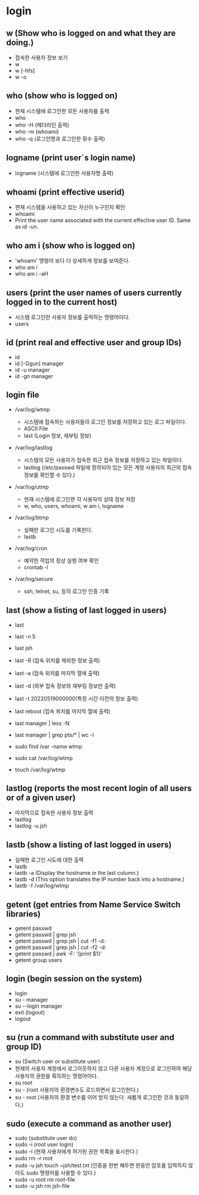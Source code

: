 # login

## w (Show who is logged on and what they are doing.)

- 접속한 사용자 정보 보기
- w
- w [-hfs]
- w -o

## who (show who is logged on)

- 현재 시스템에 로그인한 모든 사용자를 출력
- who
- who -H (헤더라인 출력)
- who -m (whoami)
- who -q (로그인명과 로그인한 횟수 출력)

## logname (print user´s login name)

- logname (시스템에 로그인한 사용자명 출력)

## whoami (print effective userid)

- 현재 시스템을 사용하고 있는 자신이 누구인지 확인
- whoami
- Print the user name associated with the current effective user ID.  Same as id -un.

## who am i (show who is logged on)

- 'whoami' 명령어 보다 더 상세하게 정보를 보여준다.
- who am i
- who am i -aH

## users (print the user names of users currently logged in to the current host)

- 시스템 로그인한 사용자 정보를 출력하는 명령어이다.
- users

## id (print real and effective user and group IDs)

- id
- id [-Ggun] manager
- id -u manager
- id -gn manager

## login file

- /var/log/wtmp
  - 시스템에 접속하는 사용자들의 로그인 정보를 저장하고 있는 로그 파일이다.
  - ASCII File
  - last (Login 정보, 재부팅 정보)

- /var/log/lastlog
  - 시스템의 모든 사용자가 접속한 최근 접속 정보를 저장하고 있는 파일이다.
  - lastlog (/etc/passwd 파일에 정의되어 있는 모든 계정 사용자의 최근의 접속 정보를 확인할 수 있다.)

- /var/log/utmp
  - 현재 시스템에 로그인한 각 사용자의 상태 정보 저장
  - w, who, users, whoami, w am i, logname

- /var/log/btmp
  - 실패한 로그인 시도를 기록한다.
  - lastb

- /var/log/cron
  - 예약한 작업의 정상 실행 여부 확인
  - crontab -l

- /var/log/secure
  - ssh, telnet, su, 등의 로그인 인증 기록

## last (show a listing of last logged in users)

- last
- last -n 5
- last jsh
- last -R (접속 위치를 제외한 정보 출력)
- last -a (접속 위치를 마지막 열에 출력)
- last -d (외부 접속 정보와 재부팅 정보만 출력)
- last -t 20220519000000(특정 시간 이전의 정보 출력)
- last reboot (접속 위치를 마지막 열에 출력)

- last manager | less -N
- last manager | grep pts/* | wc -l

- sudo find /var -name wtmp
- sudo cat /var/log/wtmp
- touch /var/log/wtmp

## lastlog (reports the most recent login of all users or of a given user)

- 마지막으로 접속한 사용자 정보 출력
- lastlog
- lastlog -u jsh

## lastb (show a listing of last logged in users)

- 실패한 로그인 시도에 대한 출력
- lastb
- lastb -a (Display the hostname in the last column.)
- lastb -d (This option translates the IP number back into a hostname.)
- lastb -f /var/log/wtmp

## getent (get entries from Name Service Switch libraries)

- getent passwd
- getent passwd | grep jsh
- getent passwd | grep jsh | cut -f1 -d:
- getent passwd | grep jsh | cut -f2 -d:
- getent passwd | awk -F: '{print $1}'
- getent group users

## login (begin session on the system)

- login
- su - manager
- su --login manager
- exit (logout)
- logout

## su (run a command with substitute user and group ID)

- su (Switch user or substitute user)
- 현재의 사용자 계정에서 로그아웃하지 않고 다른 사용자 계정으로 로그인하여 해당 사용자의 권한을 획득하는 명령어이다.
- su root
- su - (root 사용자의 환경변수도 로드하면서 로그인한다.)
- su - root (사용자의 환경 변수를 이어 받지 않는다. 새롭게 로그인한 것과 동일하다.)

## sudo (execute a command as another user)

- sudo (substitute user do)
- sudo -i (root user login)
- sudo -l (현재 사용자에게 허가된 권한 목록을 표시한다.)
- sudo rm -r root
- sudo -u jsh touch ~jsh/test.txt (인증을 한번 해두면 한동안 암호를 입력하지 않아도 sudo 명령어를 사용할 수 있다.)
- sudo -u root rm root-file
- sudo -u jsh rm jsh-file
